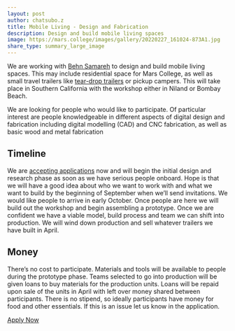 ```yaml
---
layout: post
author: chatsubo.z
title: Mobile Living - Design and Fabrication
description: Design and build mobile living spaces
image: https://mars.college/images/gallery/20220227_161024-873A1.jpg
share_type: summary_large_image
---
```


We are working with [Behn Samareh](http://www.machineinspiredart.com/) to design and build mobile living spaces. This may include residential space for Mars College, as well as small travel trailers like [tear-drop trailers](https://voyagertraveltrailers.com/diy-teardrop-trailer-construction-options/) or pickup campers. This will take place in Southern California with the workshop either in Niland or Bombay Beach. 

We are looking for people who would like to participate. Of particular interest are people knowledgeable in different aspects of digital design and fabrication including digital modelling (CAD) and CNC fabrication, as well as basic wood and metal fabrication

## Timeline

We are [accepting applications](https://docs.google.com/forms/d/e/1FAIpQLSdGwGCCvEFTOb4yauRoDrtShIVjVyNCZG7CtRjMzhqo8ghdRQ/viewform) now and will begin the initial design and research phase as soon as we have serious people onboard. Hope is that we will have a good idea about who we want to work with and what we want to build by the beginning of September when we’ll send invitations. We would like people to arrive in early October. Once people are here we will build out the workshop and begin assembling a prototype. Once we are confident we have a viable model, build process and team we can shift into production. We will wind down production and sell whatever trailers we have built in April. 

## Money

There’s no cost to participate. Materials and tools will be available to people during the prototype phase. Teams selected to go into production will be given loans to buy materials for the production units. Loans will be repaid upon sale of the units in April with left over money shared between participants. There is no stipend, so ideally participants have money for food and other essentials. If this is an issue let us know in the application.

[Apply Now](https://docs.google.com/forms/d/e/1FAIpQLSdGwGCCvEFTOb4yauRoDrtShIVjVyNCZG7CtRjMzhqo8ghdRQ/viewform)


